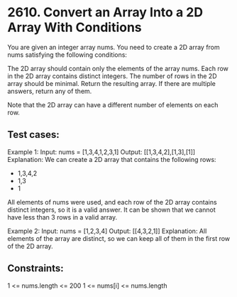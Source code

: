 # 2610. Convert an Array Into a 2D Array With Conditions

You are given an integer array nums. You need to create a 2D array from nums satisfying the following conditions:

The 2D array should contain only the elements of the array nums.
Each row in the 2D array contains distinct integers.
The number of rows in the 2D array should be minimal.
Return the resulting array. If there are multiple answers, return any of them.

Note that the 2D array can have a different number of elements on each row.

## Test cases:

Example 1:
Input: nums = [1,3,4,1,2,3,1]
Output: [[1,3,4,2],[1,3],[1]]
Explanation: We can create a 2D array that contains the following rows:

- 1,3,4,2
- 1,3
- 1

All elements of nums were used, and each row of the 2D array contains distinct integers, so it is a valid answer.
It can be shown that we cannot have less than 3 rows in a valid array.

Example 2:
Input: nums = [1,2,3,4]
Output: [[4,3,2,1]]
Explanation: All elements of the array are distinct, so we can keep all of them in the first row of the 2D array.

## Constraints:

1 <= nums.length <= 200
1 <= nums[i] <= nums.length
